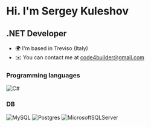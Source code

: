 Hi. I'm Sergey Kuleshov
==================================

.NET Developer
---------------------------------------------

* 🌍  I'm based in Treviso (Italy)
* ✉️  You can contact me at [code4builder@gmail.com](mailto:code4builder@gmail.com)


### Programming languages

![C#](https://img.shields.io/badge/c%23-%23239120.svg?style=for-the-badge&logo=c-sharp&logoColor=white) 


### DB
![MySQL](https://img.shields.io/badge/mysql-%2300f.svg?style=for-the-badge&logo=mysql&logoColor=white)
![Postgres](https://img.shields.io/badge/postgres-%23316192.svg?style=for-the-badge&logo=postgresql&logoColor=white)
![MicrosoftSQLServer](https://img.shields.io/badge/Microsoft%20SQL%20Sever-CC2927?style=for-the-badge&logo=microsoft%20sql%20server&logoColor=white)
